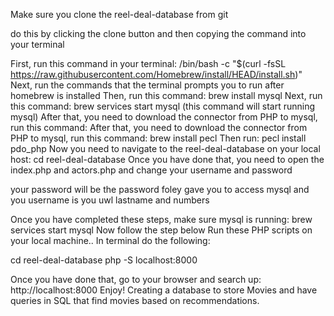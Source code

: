 Make sure you clone the reel-deal-database from git

do this by clicking the clone button and then copying the command into your terminal

First, run this command in your terminal: /bin/bash -c "$(curl -fsSL https://raw.githubusercontent.com/Homebrew/install/HEAD/install.sh)"
Next, run the commands that the terminal prompts you to run after homebrew is installed
Then, run this command: brew install mysql
Next, run this command: brew services start mysql (this command will start running mysql)
After that, you need to download the connector from PHP to mysql, run this command:
After that, you need to download the connector from PHP to mysql, run this command: brew install pecl
Then run: pecl install pdo_php
Now you need to navigate to the reel-deal-database on your local host: cd reel-deal-database
Once you have done that, you need to open the index.php and actors.php and change your username and password

your password will be the password foley gave you to access mysql and you username is you uwl lastname and numbers

Once you have completed these steps, make sure mysql is running: brew services start mysql
Now follow the step below
Run these PHP scripts on your local machine..
In terminal do the following:

cd reel-deal-database
php -S localhost:8000

Once you have done that, go to your browser and search up: http://localhost:8000
Enjoy!
Creating a database to store Movies and have queries in SQL that find movies based on recommendations.
